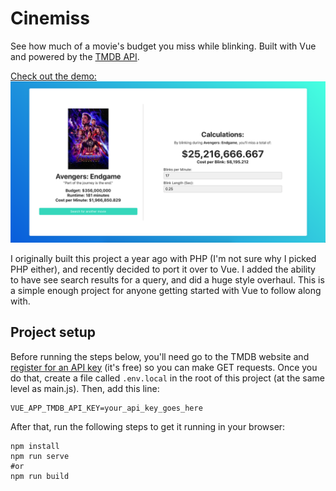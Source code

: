 # Cinemiss

See how much of a movie's budget you miss while blinking. Built with Vue and powered by the [TMDB API](https://www.themoviedb.org/documentation/api).

[Check out the demo:](https://arvinpoddar.github.io/cinemiss/)
![Demo Screenshot](./demo.png)

I originally built this project a year ago with PHP (I'm not sure why I picked PHP either), and recently decided to port it over to Vue. I added the ability to have see search results for a query, and did a huge style overhaul. This is a simple enough project for anyone getting started with Vue to follow along with.

## Project setup

Before running the steps below, you'll need go to the TMDB website and [register for an API key](https://www.themoviedb.org/documentation/api) (it's free) so you can make GET requests. Once you do that, create a file called `.env.local` in the root of this project (at the same level as main.js). Then, add this line:

```
VUE_APP_TMDB_API_KEY=your_api_key_goes_here
```

After that, run the following steps to get it running in your browser:

```
npm install
npm run serve
#or
npm run build
```
